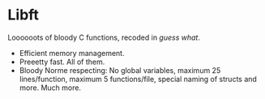 # Libft

Loooooots of bloody C functions, recoded in _guess what_.

- Efficient memory management.
- Preeetty fast. All of them.
- Bloody Norme respecting: No global variables, maximum 25 lines/function, maximum 5 functions/file,
special naming of structs and more. Much more.
